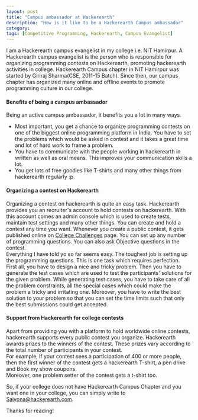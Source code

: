```yaml
---
layout: post
title: "Campus ambassador at Hackerearth"
description: "How is it like to be a Hackerearth Campus ambassador"
category:  
tags: [Competitive Programming, Hackerearth, Campus Evangelist]
---
```

I am a Hackerearth campus evangelist in my college i.e. NIT Hamirpur. A Hackerearth campus evangelist is the person who is responsible for organizing programming contests on Hackerearth, promoting hackerearth activities in college. Hackerearth Campus chapter in NIT Hamirpur was started by Giriraj Sharma(CSE, 2011-15 Batch). Since then, our campus chapter has organized many online and offline events to promote programming culture in our college.


#### Benefits of being a campus ambassador

Being an active campus ambassador, it benefits you a lot in many ways.

- Most important, you get a chance to organize programming contests on one of the biggest online programming platform in India. You have to set the problems which would be asked in contest and it takes a great time and lot of hard work to frame a problem.
- You have to communicate with the people working in hackerearth in written as well as oral means. This improves your communication skills a lot.
- You get lots of free goodies like T-shirts and many other things from hackerearth regularly :p.

#### Organizing a contest on Hackerearth

<p>
Organizing a contest on hackerearth is quite an easy task. Hackerearth provides you an recruiter's account to hold contests on hackerearth. With this account comes an admin console which is used to create tests, maintain test settings and many other things.
You can create and hold a contest any time you want. Whenever you create a public contest, it gets published online on <a href="http://www.hackerearth.com/college-challenges/" target="_blank">College Challenges</a> page. You can set up any number of programming questions. You can also ask Objective questions in the contest.
<br/>Everything I have told yo so far seems easy. The toughest job is setting up the programming questions. This is one task which requires perfection.
<br/>First all, you have to design a nice and tricky problem. Then you have to generate the test cases which are used to test the participants' solutions for the given problem. While generating test cases, you have to take care of all the problem constraints, all the special cases which could make the problem a tricky and irritating one. Moreover, you have to write the best solution to your problem so that you can set the time limits such that only the best submissions could get accepted.
<br/>
</p>

#### Support from Hackerearth for college contests

Apart from providing you with a platform to hold worldwide online contests, hackerearth supports every public contest you organize. Hackerearth awards prizes to the winners of the contest. These prizes vary according to the total number of participants in your contest.<br>
For example, if your contest sees a participation of 400 or more people, then the first winner of the contest gets a hackerearth T-shirt, a pen drive and Book my show coupons.<br>
Moreover, one problem setter of the contest gets a t-shirt too.




So, if your college does not have Hackerearth Campus Chapter and you want one in your college, you can simply write to Saiyona@hackerearth.com.

Thanks for reading!


